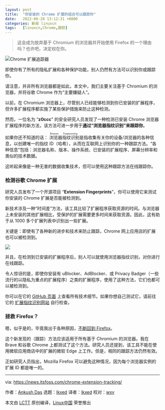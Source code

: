 ```yaml
---
layout: post
title:	"你安装的 Chrome 扩展的组合可以跟踪你"
date:	2022-06-28 13:12:31 +0800 
categories:	新闻 linuxcn 
tags:	[linuxcn,Chrome,跟踪]
---
```




> 
> 这会成为放弃基于 Chromium 的浏览器并开始使用 Firefox 的一个理由吗？也许吧，决定权在你。
> 
> 
> 


![Chrome 扩展追踪器](/Asserts/Images//attachment/album/202206/28/131231lrqf5p3pt7vtpz33.jpg)


即使你有了所有的隐私扩展和各种保护功能，别人仍然有方法可以识别你或跟踪你。


请注意，并非所有浏览器都是如此，本文中，我们主要关注基于 Chromium 的浏览器，并将谷歌 Chrome 作为“主要嫌疑人”。


以前，在 Chromium 浏览器上，尽管别人已经能够检测到你已安装的扩展程序，但许多扩展程序都实施了某些保护措施来防止这种检测。


然而，一位名为 “**z0ccc**” 的安全研究人员发现了一种检测已安装 Chrome 浏览器扩展程序的新方法，该方法可进一步用于**通过“浏览器指纹识别”来跟踪你**。


如果你还不知道的话：<ruby> 浏览器指纹识别 <rt>  Browser Fingerprinting </rt></ruby>是指收集有关你的设备/浏览器的各种信息，以创建唯一的指纹 ID（哈希），从而在互联网上识别你的一种跟踪方法。“各种信息”包括：浏览器名称、版本、操作系统、已安装的扩展程序、屏幕分辨率和类似的技术数据。


这听起来像是一种无害的数据收集技术，但可以使用这种跟踪方法在线跟踪你。


### 检测谷歌 Chrome 扩展


研究人员发布了一个开源项目 “**Extension Fingerprints**”，你可以使用它来测试你安装的 Chrome 扩展是否能被检测到。


新技术涉及一种“时间差”方法，该工具比较了扩展程序获取资源的时间。与浏览器上未安装的其他扩展相比，受保护的扩展需要更多时间来获取资源。因此，这有助于从 1000 多个扩展列表中识别出一些扩展。


关键是：即使有了各种新的进步和技术来防止跟踪，Chrome 网上应用店的扩展也可以被检测到。


![](/Asserts/Images//attachment/album/202206/28/131232jir7gu373jzc8rrz.jpg)


并且，在检测到已安装的扩展程序后，别人可以就使用浏览器指纹识别，对你进行在线跟踪。


令人惊讶的是，即使你安装有 uBlocker、AdBlocker、或 Privacy Badger（一些流行的以隐私为重点的扩展程序）之类的扩展程序，使用了这种方法，它们也都可以被检测到。


你可以在它的 [GitHub 页面](https://github.com/z0ccc/extension-fingerprints) 上查看所有技术细节。如果你想自己测试它，请前往它的 [扩展指纹识别网站](https://z0ccc.github.io/extension-fingerprints/) 自行检查。


### 拯救 Firefox？


嗯，似乎是的，毕竟我出于各种原因，[不断回到 Firefox](https://news.itsfoss.com/why-mozilla-firefox/)。


这个新发现的（跟踪）方法应该适用于所有基于 Chromium 的浏览器。我在 Brave 和谷歌 Chrome 上都测试了这个方法。研究人员还提到，该工具不能在使用微软应用商店中的扩展的微软 Edge 上工作。但是，相同的跟踪方法仍然有效。


正如研究人员指出，Mozilla Firefox 可以避免这种情况，因为每个浏览器实例的扩展 ID 都是唯一的。




---


via: <https://news.itsfoss.com/chrome-extension-tracking/>


作者：[Ankush Das](https://news.itsfoss.com/author/ankush/) 选题：[lkxed](https://github.com/lkxed) 译者：[lkxed](https://github.com/lkxed) 校对：[wxy](https://github.com/wxy)


本文由 [LCTT](https://github.com/LCTT/TranslateProject) 原创编译，[Linux中国](https://linux.cn/) 荣誉推出
